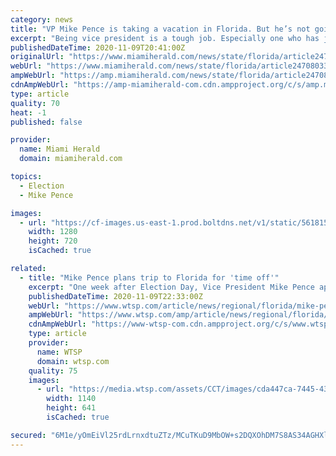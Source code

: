 ```yaml
---
category: news
title: "VP Mike Pence is taking a vacation in Florida. But he’s not going to Disney World"
excerpt: "Being vice president is a tough job. Especially one who has just been voted out of office and is fighting to stay in it."
publishedDateTime: 2020-11-09T20:41:00Z
originalUrl: "https://www.miamiherald.com/news/state/florida/article247080332.html"
webUrl: "https://www.miamiherald.com/news/state/florida/article247080332.html"
ampWebUrl: "https://amp.miamiherald.com/news/state/florida/article247080332.html"
cdnAmpWebUrl: "https://amp-miamiherald-com.cdn.ampproject.org/c/s/amp.miamiherald.com/news/state/florida/article247080332.html"
type: article
quality: 70
heat: -1
published: false

provider:
  name: Miami Herald
  domain: miamiherald.com

topics:
  - Election
  - Mike Pence

images:
  - url: "https://cf-images.us-east-1.prod.boltdns.net/v1/static/5618154292001/0eabdea8-12fd-4d78-bf4c-3e9465379cee/8108ba07-9c58-4a4f-acc8-5c09bbe4d436/1280x720/match/image.jpg"
    width: 1280
    height: 720
    isCached: true

related:
  - title: "Mike Pence plans trip to Florida for 'time off'"
    excerpt: "One week after Election Day, Vice President Mike Pence appears ready to take some time off. According to the Federal Aviation Administration, Pence is scheduled to travel to Sanibel, Florida, Tuesday through Saturday."
    publishedDateTime: 2020-11-09T22:33:00Z
    webUrl: "https://www.wtsp.com/article/news/regional/florida/mike-pence-florida-vacation/67-4ca958b6-0ef5-4dc8-b3e2-427b812ac721"
    ampWebUrl: "https://www.wtsp.com/amp/article/news/regional/florida/mike-pence-florida-vacation/67-4ca958b6-0ef5-4dc8-b3e2-427b812ac721"
    cdnAmpWebUrl: "https://www-wtsp-com.cdn.ampproject.org/c/s/www.wtsp.com/amp/article/news/regional/florida/mike-pence-florida-vacation/67-4ca958b6-0ef5-4dc8-b3e2-427b812ac721"
    type: article
    provider:
      name: WTSP
      domain: wtsp.com
    quality: 75
    images:
      - url: "https://media.wtsp.com/assets/CCT/images/cda447ca-7445-437f-a89f-b81ed988e2d3/cda447ca-7445-437f-a89f-b81ed988e2d3_1140x641.jpg"
        width: 1140
        height: 641
        isCached: true

secured: "6M1e/yOmEiVl25rdLrnxdtuZTz/MCuTKuD9MbOW+s2DQXOhDM7S8AS34AGHXlRDjgChBOXtmhh+kA6v7+PaWmPvBOtfYy8RjVDhc4ck8ClrRT/1aoD0VYpOy/zRFM5WG7JuJw0FSxBdGls31Z/4GhgQVvZiQ5ImHdtgK7jN+1zh6X8B572KEyxJngFJzZ0wX5XUXQiFXCVCzsFtLuq5Yw5n69Rb4qqVocliR62Kbux40G1yx4Me4kQxLTRlRnudz4VrduA0O5q1FGTj3VD8qYwnbjwn7jkrBjKT1gmZB+9sbMhH5Dr6UKoYJrW6gSftcEqXnNIx2cLxaee70UDBmeIY9tWeWJVHKD8DZl1CRijM=;b8vgafxCpbDYjdWhTHifRw=="
---
```


